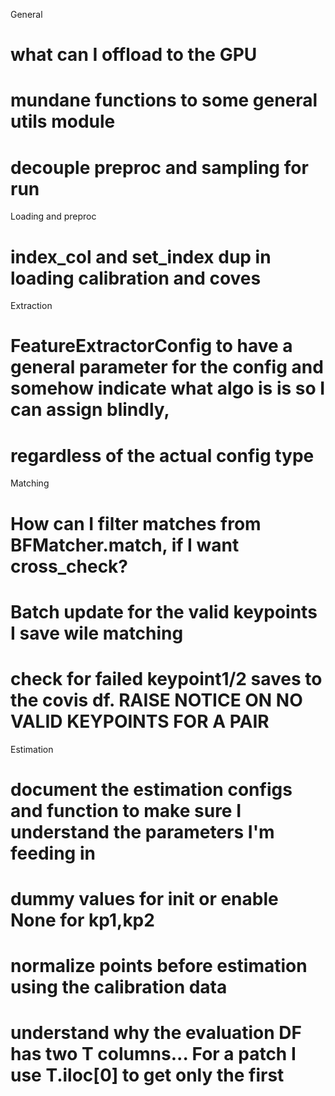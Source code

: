 General
# what can I offload to the GPU
# mundane functions to some general utils module
# decouple preproc and sampling for run

Loading and preproc
# index_col and set_index dup in loading calibration and coves

Extraction
# FeatureExtractorConfig to have a general parameter for the config and somehow indicate what algo is is so I can assign blindly,
# regardless of the actual config type


Matching
# How can I filter matches from BFMatcher.match, if I want cross_check?
# Batch update for the valid keypoints I save wile matching
# check for failed keypoint1/2 saves to the covis df. RAISE NOTICE ON NO VALID KEYPOINTS FOR A PAIR


Estimation
# document the estimation configs and function to make sure I understand the parameters I'm feeding in 
# dummy values for init or enable None for kp1,kp2
# normalize points before estimation using the calibration data
# understand why the evaluation DF has two T columns... For a patch I use T.iloc[0] to get only the first
